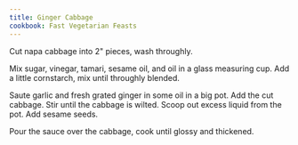 ```yaml
---
title: Ginger Cabbage
cookbook: Fast Vegetarian Feasts
---
```

Cut napa cabbage into 2" pieces, wash throughly.

Mix sugar, vinegar, tamari, sesame oil, and oil
in a glass measuring cup. Add a little cornstarch,
mix until throughly blended.

Saute garlic and fresh grated ginger in some oil in a big pot.
Add the cut cabbage. Stir until the cabbage is wilted.
Scoop out excess liquid from the pot. Add sesame seeds.

Pour the sauce over the cabbage, cook until glossy
and thickened.
